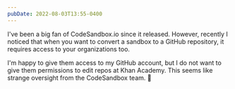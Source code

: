 ```yaml
---
pubDate: 2022-08-03T13:55-0400
---
```

I﻿'ve been a big fan of CodeSandbox.io since it released. However, recently I noticed that when you want to convert a sandbox to a GitHub repository, it requires access to your organizations too.

I'm happy to give them access to my GitHub account, but I do not want to give them permissions to edit repos at Khan Academy. This seems like strange oversight from the CodeSandbox team. 🤔